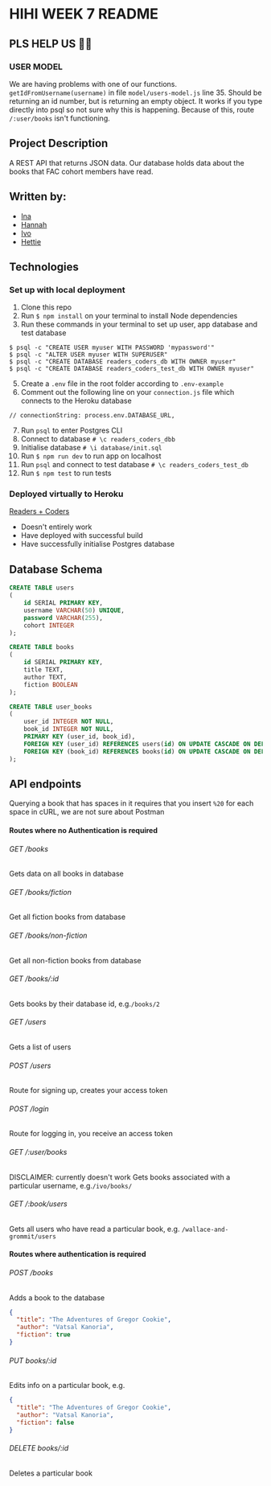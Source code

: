 # HIHI WEEK 7 README

## PLS HELP US 🙏🧠

### USER MODEL
We are having problems with one of our functions. 
`getIdFromUsername(username)` in file `model/users-model.js` line 35. Should be returning an id number, but is returning an empty object. 
It works if you type directly into psql so not sure why this is happening. Because of this, route `/:user/books` isn't functioning. 

## Project Description
A REST API that returns JSON data. Our database holds data about the books that FAC cohort members have read.

## Written by: 
- [Ina](https://github.com/itsina96)
- [Hannah](https://github.com/hannahgooding)
- [Ivo](https://github.com/Ivo-Evans)
- [Hettie](https://github.com/HettieM)

## Technologies

### Set up with local deployment
1. Clone this repo
2. Run `$ npm install` on your terminal to install Node dependencies
3. Run these commands in your terminal to set up user, app database and test database
```
$ psql -c "CREATE USER myuser WITH PASSWORD 'mypassword'"
$ psql -c "ALTER USER myuser WITH SUPERUSER"
$ psql -c "CREATE DATABASE readers_coders_db WITH OWNER myuser"
$ psql -c "CREATE DATABASE readers_coders_test_db WITH OWNER myuser"
```
5. Create a `.env` file in the root folder according to `.env-example`
6. Comment out the following line on your `connection.js` file which connects to the Heroku database
```
// connectionString: process.env.DATABASE_URL,
```
7. Run `psql` to enter Postgres CLI
8. Connect to database `# \c readers_coders_dbb`
9. Initialise database `# \i database/init.sql`
10. Run `$ npm run dev` to run app on localhost
11. Run `psql` and connect to test database `# \c readers_coders_test_db`
12. Run `$ npm test` to run tests

### Deployed virtually to Heroku
[Readers + Coders](https://readers-and-coders.herokuapp.com/books)
- Doesn't entirely work
- Have deployed with successful build
- Have successfully initialise Postgres database

## Database Schema
```sql
CREATE TABLE users
(
    id SERIAL PRIMARY KEY,
    username VARCHAR(50) UNIQUE,
    password VARCHAR(255),
    cohort INTEGER
);
```
```sql
CREATE TABLE books
(
    id SERIAL PRIMARY KEY,
    title TEXT,
    author TEXT,
    fiction BOOLEAN
);
```
```sql
CREATE TABLE user_books
(
    user_id INTEGER NOT NULL,
    book_id INTEGER NOT NULL,
    PRIMARY KEY (user_id, book_id),
    FOREIGN KEY (user_id) REFERENCES users(id) ON UPDATE CASCADE ON DELETE CASCADE,
    FOREIGN KEY (book_id) REFERENCES books(id) ON UPDATE CASCADE ON DELETE CASCADE
);
```

## API endpoints

Querying a book that has spaces in it requires that you insert `%20` for each space in cURL, we are not sure about Postman

#### Routes where no Authentication is required

###### GET /books
Gets data on all books in database

###### GET /books/fiction
Get all fiction books from database

###### GET /books/non-fiction
Get all non-fiction books from database

###### GET /books/:id
Gets books by their database id, e.g.`/books/2`

###### GET /users
Gets a list of users

###### POST /users
Route for signing up, creates your access token

###### POST /login
Route for logging in, you receive an access token

###### GET /:user/books
DISCLAIMER: currently doesn't work
Gets books associated with a particular username, e.g.`/ivo/books/`

###### GET /:book/users
Gets all users who have read a particular book, e.g. 
`/wallace-and-grommit/users`

#### Routes where authentication is required

###### POST /books
Adds a book to the database
```json
{ 
  "title": "The Adventures of Gregor Cookie",
  "author": "Vatsal Kanoria",
  "fiction": true
}
```

###### PUT books/:id
Edits info on a particular book, e.g.

```json
{ 
  "title": "The Adventures of Gregor Cookie",
  "author": "Vatsal Kanoria",
  "fiction": false
}
```

###### DELETE books/:id
Deletes a particular book
